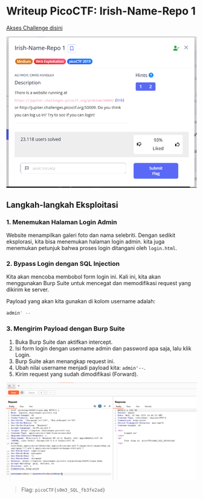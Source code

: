 # Writeup PicoCTF: Irish-Name-Repo 1

[Akses Challenge disini](https://play.picoctf.org/practice/challenge/80?category=1&page=5&search=)

![Image 1](https://github.com/bielnzar/Kelas-KWA-2025/blob/main/week2-injection/mandiri/images/irish-1/1.png)

## Langkah-langkah Eksploitasi

### 1. Menemukan Halaman Login Admin

Website menampilkan galeri foto dan nama selebriti. Dengan sedikit eksplorasi, kita bisa menemukan halaman login admin. kita juga menemukan petunjuk bahwa proses login ditangani oleh `login.html`.

### 2. Bypass Login dengan SQL Injection

Kita akan mencoba membobol form login ini. Kali ini, kita akan menggunakan Burp Suite untuk mencegat dan memodifikasi request yang dikirim ke server.

Payload yang akan kita gunakan di kolom username adalah:

```sql
admin' -- 
```

### 3. Mengirim Payload dengan Burp Suite
1. Buka Burp Suite dan aktifkan intercept.
2. Isi form login dengan username admin dan password apa saja, lalu klik Login.
3. Burp Suite akan menangkap request ini.
4. Ubah nilai username menjadi payload kita: `admin'--`.
5. Kirim request yang sudah dimodifikasi (Forward).

![Image 2](https://github.com/bielnzar/Kelas-KWA-2025/blob/main/week2-injection/mandiri/images/irish-1/2.png)

> Flag: `picoCTF{s0m3_SQL_fb3fe2ad}`
